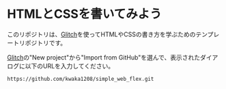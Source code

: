 # HTMLとCSSを書いてみよう
このリポジトリは、[Glitch](https://glitch.com/)を使ってHTMLやCSSの書き方を学ぶためのテンプレートリポジトリです。

[Glitch](https://glitch.com/)の"New project"から"Import from GitHub"を選んで、表示されたダイアログに以下のURLを入力してください。

```
https://github.com/kwaka1208/simple_web_flex.git
```
